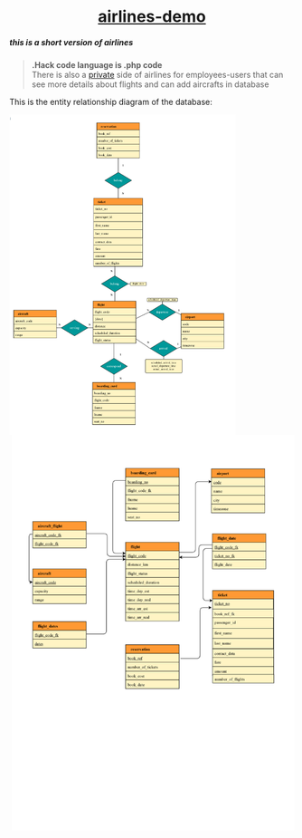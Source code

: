 <a href="https://airlines-demo-version.herokuapp.com/"><h1 align="center">airlines-demo</h1></a>

<h5>this is a short version of airlines</h5>

><b>.Hack code language is .php code</b><br>
There is also a <a color="red" href="https://airlines-demo-version.herokuapp.com/private.php">private</a> side of airlines for employees-users that can see more details about flights and can add aircrafts in database


<p align="left">This is the entity relationship diagram of the database:</p>
<img align="left" width="400" src="https://raw.githubusercontent.com/MariosChartsias/Airlines-demo/main/images/ER%20diagram%20copy.jpg"/>
<img align="right" width="500" src="https://raw.githubusercontent.com/MariosChartsias/Airlines-demo/main/images/Relational%20diagram%20copy.jpg"/>
